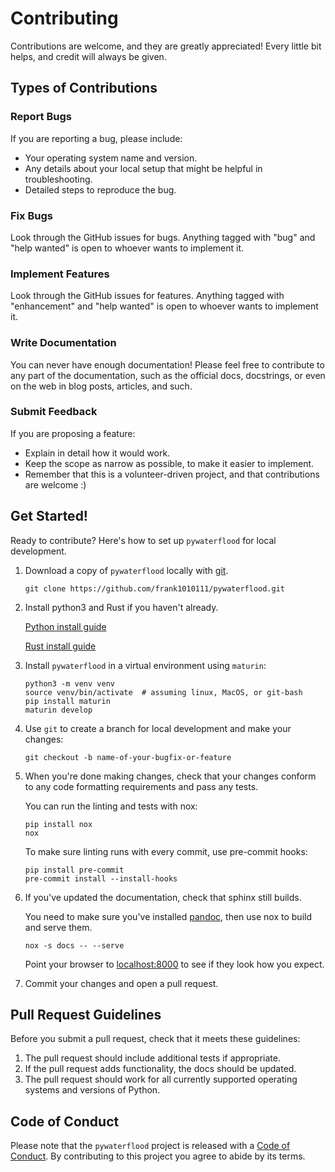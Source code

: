 # Contributing

Contributions are welcome, and they are greatly appreciated! Every little bit
helps, and credit will always be given.

## Types of Contributions

### Report Bugs

If you are reporting a bug, please include:

- Your operating system name and version.
- Any details about your local setup that might be helpful in troubleshooting.
- Detailed steps to reproduce the bug.

### Fix Bugs

Look through the GitHub issues for bugs. Anything tagged with "bug" and "help
wanted" is open to whoever wants to implement it.

### Implement Features

Look through the GitHub issues for features. Anything tagged with "enhancement"
and "help wanted" is open to whoever wants to implement it.

### Write Documentation

You can never have enough documentation! Please feel free to contribute to any
part of the documentation, such as the official docs, docstrings, or even on the
web in blog posts, articles, and such.

### Submit Feedback

If you are proposing a feature:

- Explain in detail how it would work.
- Keep the scope as narrow as possible, to make it easier to implement.
- Remember that this is a volunteer-driven project, and that contributions are
  welcome :)

## Get Started!

Ready to contribute? Here's how to set up `pywaterflood` for local development.

1. Download a copy of `pywaterflood` locally with [git](https://git-scm.com/book/en/v2/Getting-Started-Installing-Git).

   ```console
   git clone https://github.com/frank1010111/pywaterflood.git
   ```

2. Install python3 and Rust if you haven't already.

   [Python install guide](https://docs.python-guide.org/starting/installation/)

   [Rust install guide](https://www.rust-lang.org/tools/install)

3. Install `pywaterflood` in a virtual environment using `maturin`:

   ```console
   python3 -m venv venv
   source venv/bin/activate  # assuming linux, MacOS, or git-bash
   pip install maturin
   maturin develop
   ```

4. Use `git` to create a branch for local development and make your
   changes:

   ```console
   git checkout -b name-of-your-bugfix-or-feature
   ```

5. When you're done making changes, check that your changes conform to any code
   formatting requirements and pass any tests.

   You can run the linting and tests with nox:

   ```console
   pip install nox
   nox
   ```

   To make sure linting runs with every commit, use pre-commit hooks:

   ```console
   pip install pre-commit
   pre-commit install --install-hooks
   ```

6. If you've updated the documentation, check that sphinx still builds.

   You need to make sure you've installed [pandoc](https://pandoc.org/installing.html), then use nox to build and serve them.

   ```console
   nox -s docs -- --serve
   ```

   Point your browser to <localhost:8000> to see if they look how you expect.

7. Commit your changes and open a pull request.

## Pull Request Guidelines

Before you submit a pull request, check that it meets these guidelines:

1. The pull request should include additional tests if appropriate.
2. If the pull request adds functionality, the docs should be updated.
3. The pull request should work for all currently supported operating systems
   and versions of Python.

## Code of Conduct

Please note that the `pywaterflood` project is released with a
[Code of Conduct](https://github.com/frank1010111/pywaterflood/blob/master/CONDUCT.md).
By contributing to this project you agree to abide by its terms.
